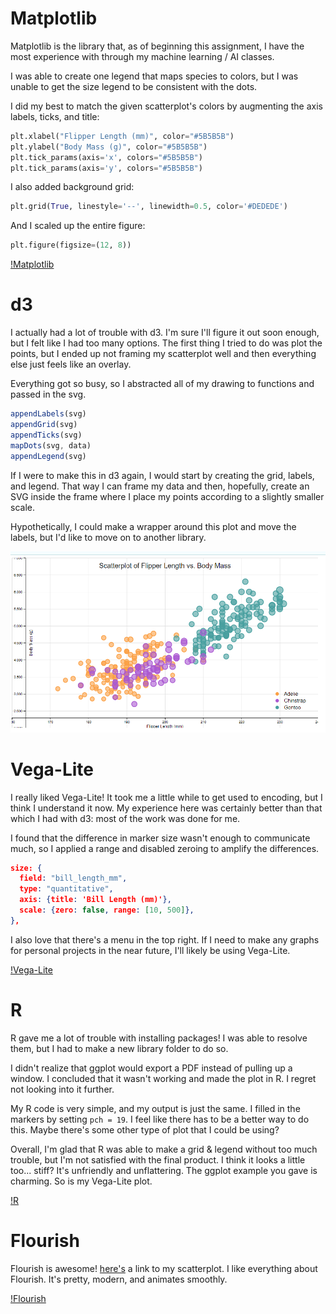 # Matplotlib
Matplotlib is the library that, as of beginning this assignment, I have the most experience with through my machine learning / AI classes.

I was able to create one legend that maps species to colors, but I was unable to get the size legend to be consistent with the dots.

I did my best to match the given scatterplot's colors by augmenting the axis labels, ticks, and title:
```python
plt.xlabel("Flipper Length (mm)", color="#5B5B5B")
plt.ylabel("Body Mass (g)", color="#5B5B5B")
plt.tick_params(axis='x', colors="#5B5B5B")
plt.tick_params(axis='y', colors="#5B5B5B")
```

I also added background grid:
```python
plt.grid(True, linestyle='--', linewidth=0.5, color='#DEDEDE')
```

And I scaled up the entire figure:
```python
plt.figure(figsize=(12, 8))
```

[!Matplotlib](./img/matplotlib.png)

# d3
I actually had a lot of trouble with d3. I'm sure I'll figure it out soon enough, but I felt like I had too many options. The first thing I tried to do was plot the points, but I ended up not framing my scatterplot well and then everything else just feels like an overlay.

Everything got so busy, so I abstracted all of my drawing to functions and passed in the svg.

```javascript
appendLabels(svg)
appendGrid(svg)
appendTicks(svg)
mapDots(svg, data)
appendLegend(svg)
```

If I were to make this in d3 again, I would start by creating the grid, labels, and legend. That way I can frame my data and then, hopefully, create an SVG inside the frame where I place my points according to a slightly smaller scale.

Hypothetically, I could make a wrapper around this plot and move the labels, but I'd like to move on to another library.

![d3](./img/d3.png)

# Vega-Lite
I really liked Vega-Lite! It took me a little while to get used to encoding, but I think I understand it now. My experience here was certainly better than that which I had with d3: most of the work was done for me.

I found that the difference in marker size wasn't enough to communicate much, so I applied a range and disabled zeroing to amplify the differences.

```json
size: {
  field: "bill_length_mm",
  type: "quantitative",
  axis: {title: 'Bill Length (mm)'},
  scale: {zero: false, range: [10, 500]},
},
```

I also love that there's a menu in the top right. If I need to make any graphs for personal projects in the near future, I'll likely be using Vega-Lite.

[!Vega-Lite](./img/vega-lite.png)

# R
R gave me a lot of trouble with installing packages! I was able to resolve them, but I had to make a new library folder to do so.

I didn't realize that ggplot would export a PDF instead of pulling up a window. I concluded that it wasn't working and made the plot in R. I regret not looking into it further.

My R code is very simple, and my output is just the same. I filled in the markers by setting `pch = 19`. I feel like there has to be a better way to do this. Maybe there's some other type of plot that I could be using?

Overall, I'm glad that R was able to make a grid & legend without too much trouble, but I'm not satisfied with the final product. I think it looks a little too... stiff? It's unfriendly and unflattering. The ggplot example you gave is charming. So is my Vega-Lite plot.

[!R](./img/r.png)

# Flourish
Flourish is awesome! [here's](https://public.flourish.studio/visualisation/16583271/) a link to my scatterplot. I like everything about Flourish. It's pretty, modern, and animates smoothly. 

[!Flourish](./img/flourish.png)